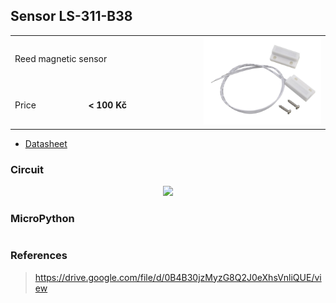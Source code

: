 ## Sensor LS-311-B38

<table border="0" width="100%"><tr><td colspan=2 width="60%">Reed magnetic sensor</td>
<td rowspan=8 width="40%" align="right"><img src="../../.img/ls311b38.jpg" width="200px" /></td></tr>

<tr><td>Price</td><td><b>< 100 Kč</b></td></tr></table>

* [Datasheet](./datasheet.pdf)

### Circuit
<p align="center"><img src="../../.img/ls311b38_circuit_bb.png" width="45%" /></p>

### MicroPython

```python

```

### References
> https://drive.google.com/file/d/0B4B30jzMyzG8Q2J0eXhsVnliQUE/view